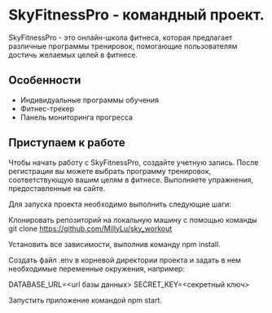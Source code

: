 # SkyFitnessPro - командный проект. 

SkyFitnessPro - это онлайн-школа фитнеса, которая предлагает различные программы тренировок, помогающие пользователям достичь желаемых целей в фитнесе.

## Особенности

- Индивидуальные программы обучения
- Фитнес-трекер
- Панель мониторинга прогресса

## Приступаем к работе

Чтобы начать работу с SkyFitnessPro, создайте учетную запись. После регистрации вы можете выбрать программу тренировок, соответствующую вашим целям в фитнесе. Выполняете упражнения, предоставленные на сайте.

Для запуска проекта необходимо выполнить следующие шаги:

Клонировать репозиторий на локальную машину с помощью команды git clone https://github.com/MillyLu/sky_workout

Установить все зависимости, выполнив команду npm install.

Создать файл .env в корневой директории проекта и задать в нем необходимые переменные окружения, например:

DATABASE_URL=<url базы данных>
SECRET_KEY=<секретный ключ>

Запустить приложение командой npm start.
